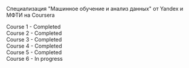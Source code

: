 Специализация "Машинное обучение и анализ данных" от Yandex и МФТИ на Coursera

Course 1 - Completed
<br>
Course 2 - Completed
<br>
Course 3 - Completed
<br>
Course 4 - Completed
<br>
Course 5 - Completed
<br>
Course 6 - In progress
